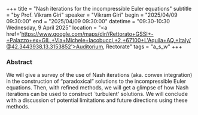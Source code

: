 +++
title = "Nash iterations for the incompressible Euler equations"
subtitle = "by Prof. Vikram Giri"
speaker = "Vikram Giri"
begin = "2025/04/09  09:30:00"
end = "2025/04/09  09:30:00"
datetime = "09:30-10:30 Wednesday, 9 April 2025"
location = "<a href='https://www.google.com/maps/dir//Rettorato+GSSI+-+Palazzo+ex+GIL,+Via+Michele+Iacobucci,+2,+67100+L'Aquila+AQ,+Italy/@42.3443938,13.3153852'>Auditorium, Rectorate</a>"
tags = "a_s_w"
+++

### Abstract
We will give a survey of the use of Nash iterations (aka. convex integration) in the construction of “paradoxical” solutions to the incompressible Euler equations. Then, with refined methods, we will get a glimpse of how Nash iterations can be used to construct `turbulent' solutions. We will conclude with a discussion of potential limitations and future directions using these methods.
